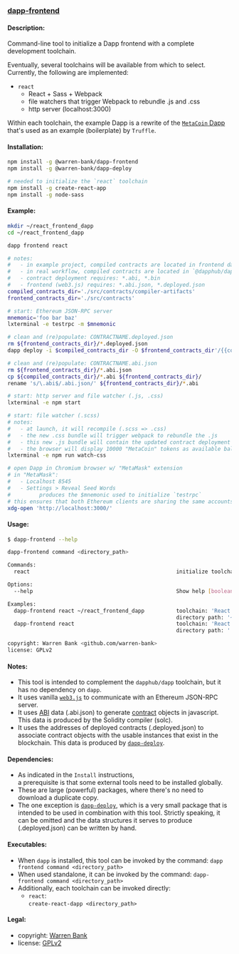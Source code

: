### [dapp-frontend](https://github.com/warren-bank/dapp-frontend)

#### Description:

Command-line tool to initialize a Dapp frontend with a complete development toolchain.

Eventually, several toolchains will be available from which to select.
Currently, the following are implemented:
* `react`
  * React + Sass + Webpack
  * file watchers that trigger Webpack to rebundle .js and .css
  * http server (localhost:3000)

Within each toolchain, the example Dapp is a rewrite of the [`MetaCoin` Dapp](https://github.com/trufflesuite/truffle-init-webpack) that's used as an example (boilerplate) by `Truffle`.

#### Installation:

```bash
npm install -g @warren-bank/dapp-frontend
npm install -g @warren-bank/dapp-deploy

# needed to initialize the `react` toolchain
npm install -g create-react-app
npm install -g node-sass
```

#### Example:

```bash
mkdir ~/react_frontend_dapp
cd ~/react_frontend_dapp

dapp frontend react

# notes:
#   - in example project, compiled contracts are located in frontend dapp workspace.
#   - in real workflow, compiled contracts are located in `@dapphub/dapp` project workspace (./out)
#   - contract deployment requires: *.abi, *.bin
#   - frontend (web3.js) requires: *.abi.json, *.deployed.json
compiled_contracts_dir='./src/contracts/compiler-artifacts'
frontend_contracts_dir='./src/contracts'

# start: Ethereum JSON-RPC server
mnemonic='foo bar baz'
lxterminal -e testrpc -m $mnemonic

# clean and (re)populate: CONTRACTNAME.deployed.json
rm ${frontend_contracts_dir}/*.deployed.json
dapp deploy -i $compiled_contracts_dir -O $frontend_contracts_dir'/{{contract}}.deployed.json'

# clean and (re)populate: CONTRACTNAME.abi.json
rm ${frontend_contracts_dir}/*.abi.json
cp ${compiled_contracts_dir}/*.abi ${frontend_contracts_dir}/
rename 's/\.abi$/.abi.json/' ${frontend_contracts_dir}/*.abi

# start: http server and file watcher (.js, .css)
lxterminal -e npm start

# start: file watcher (.scss)
# notes:
#   - at launch, it will recompile (.scss => .css)
#   - the new .css bundle will trigger webpack to rebundle the .js
#   - this new .js bundle will contain the updated contract deployment addresses
#   - the browser will display 10000 "MetaCoin" tokens as available balance (in account index #0)
lxterminal -e npm run watch-css

# open Dapp in Chromium browser w/ "MetaMask" extension
# in "MetaMask":
#   - Localhost 8545
#   - Settings > Reveal Seed Words
#         produces the $mnemonic used to initialize `testrpc`
# this ensures that both Ethereum clients are sharing the same accounts (on the same blockchain)
xdg-open 'http://localhost:3000/'
```

#### Usage:

```bash
$ dapp-frontend --help

dapp-frontend command <directory_path>

Commands:
  react                                              initialize toolchain: 'React'

Options:
  --help                                             Show help [boolean]

Examples:
  dapp-frontend react ~/react_frontend_dapp          toolchain: 'React'
                                                     directory path: '~/react_frontend_dapp'
  dapp-frontend react                                toolchain: 'React'
                                                     directory path: '.'

copyright: Warren Bank <github.com/warren-bank>
license: GPLv2
```

#### Notes:

* This tool is intended to complement the `dapphub/dapp` toolchain, but it has no dependency on `dapp`.
* It uses vanilla [`web3.js`](https://github.com/ethereum/web3.js/) to communicate with an Ethereum JSON-RPC server.
* It uses [ABI](https://github.com/ethereum/wiki/wiki/Ethereum-Contract-ABI) data (.abi.json) to generate [contract](https://github.com/ethereum/wiki/wiki/JavaScript-API#web3ethcontract) objects in javascript. This data is produced by the Solidity compiler (solc).
* It uses the addresses of deployed contracts (.deployed.json) to associate contract objects with the usable instances that exist in the blockchain. This data is produced by [`dapp-deploy`](https://github.com/warren-bank/dapp-deploy).

#### Dependencies:

* As indicated in the `Install` instructions,<br>
  a prerequisite is that some external tools need to be installed globally.
* These are large (powerful) packages, where there's no need to download a duplicate copy.
* The one exception is [`dapp-deploy`](https://github.com/warren-bank/dapp-deploy), which is a very small package that is intended to be used in combination with this tool. Strictly speaking, it can be omitted and the data structures it serves to produce (.deployed.json) can be written by hand.

#### Executables:

* When `dapp` is installed, this tool can be invoked by the command: `dapp frontend command <directory_path>`
* When used standalone, it can be invoked by the command: `dapp-frontend command <directory_path>`
* Additionally, each toolchain can be invoked directly:
  * `react`:<br>`create-react-dapp <directory_path>`

#### Legal:

* copyright: [Warren Bank](https://github.com/warren-bank)
* license: [GPLv2](https://www.gnu.org/licenses/old-licenses/gpl-2.0.txt)
